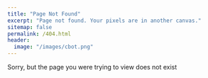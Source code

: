 ```yaml
---
title: "Page Not Found"
excerpt: "Page not found. Your pixels are in another canvas."
sitemap: false
permalink: /404.html
header:
  image: "/images/cbot.png"
---
```


Sorry, but the page you were trying to view does not exist  

<script type="text/javascript">
  var GOOG_FIXURL_LANG = 'en';
  var GOOG_FIXURL_SITE = '{{ site.url }}'
</script>
<script type="text/javascript"
  src="//linkhelp.clients.google.com/tbproxy/lh/wm/fixurl.js">
</script>
